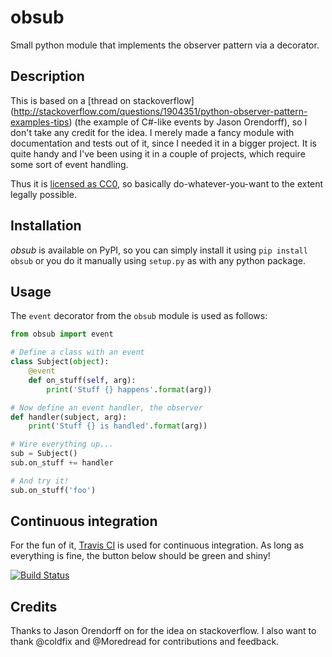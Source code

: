 # obsub

Small python module that implements the observer pattern via a decorator.


## Description

This is based on a [thread on stackoverflow]
(http://stackoverflow.com/questions/1904351/python-observer-pattern-examples-tips)
(the example of C#-like events by Jason
Orendorff), so I don't take any credit for the
idea. I merely made a fancy module with documentation and tests out of it,
since I needed it in a bigger project. It is quite handy and I've been using
it in a couple of projects, which require some sort of event handling.

Thus it is [licensed as CC0](http://creativecommons.org/publicdomain/zero/1.0/),
so basically do-whatever-you-want to the extent legally possible.


## Installation

*obsub* is available on PyPI, so you can simply install it using
`pip install obsub` or you do it manually using `setup.py` as with any python
package.


## Usage

The `event` decorator from the `obsub` module is used as follows:

```python
from obsub import event

# Define a class with an event
class Subject(object):
    @event
    def on_stuff(self, arg):
        print('Stuff {} happens'.format(arg))

# Now define an event handler, the observer
def handler(subject, arg):
    print('Stuff {} is handled'.format(arg))

# Wire everything up...
sub = Subject()
sub.on_stuff += handler

# And try it!
sub.on_stuff('foo')

```


## Continuous integration

For the fun of it, [Travis CI](https://travis-ci.org/aepsil0n/obsub) is used
for continuous integration. As long as everything is fine, the button below
should be green and shiny!

[![Build Status](https://api.travis-ci.org/aepsil0n/obsub.png?branch=master)](https://travis-ci.org/aepsil0n/obsub)


## Credits

Thanks to Jason Orendorff on for the idea on stackoverflow. I also want to
thank @coldfix and @Moredread for contributions and feedback.

